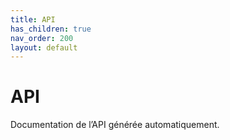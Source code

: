 ```yaml
---
title: API
has_children: true
nav_order: 200
layout: default
---
```

# API

Documentation de l’API générée automatiquement.
